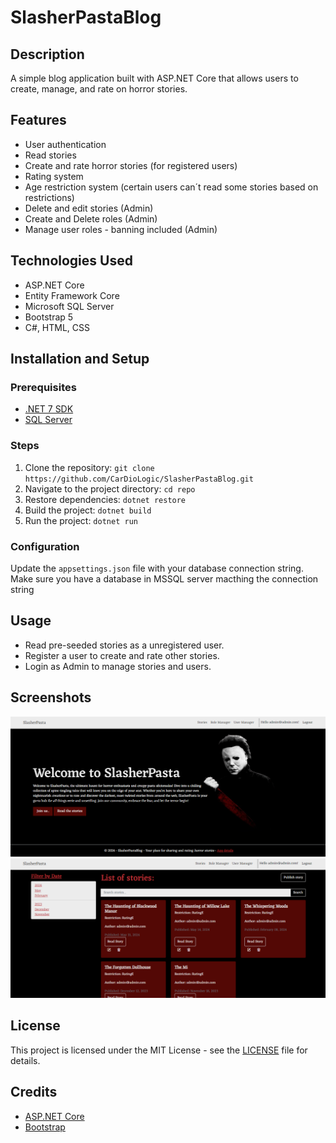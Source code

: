 # SlasherPastaBlog

## Description
A simple blog application built with ASP.NET Core that allows users to create, manage, and rate on horror stories.

## Features
- User authentication
- Read stories
- Create and rate horror stories (for registered users)
- Rating system
- Age restriction system (certain users can´t read some stories based on restrictions)
- Delete and edit stories (Admin)
- Create and Delete roles (Admin)
- Manage user roles - banning included (Admin)
  
## Technologies Used
- ASP.NET Core
- Entity Framework Core
- Microsoft SQL Server
- Bootstrap 5
- C#, HTML, CSS

## Installation and Setup

### Prerequisites
- [.NET 7 SDK](https://dotnet.microsoft.com/download)
- [SQL Server](https://www.microsoft.com/en-us/sql-server/sql-server-downloads)

### Steps
1. Clone the repository: `git clone https://github.com/CarDioLogic/SlasherPastaBlog.git`
2. Navigate to the project directory: `cd repo`
3. Restore dependencies: `dotnet restore`
4. Build the project: `dotnet build`
5. Run the project: `dotnet run`

### Configuration
Update the `appsettings.json` file with your database connection string.
Make sure you have a database in MSSQL server macthing the connection string

## Usage
- Read pre-seeded stories as a unregistered user.
- Register a user to create and rate other stories.
- Login as Admin to manage stories and users.

## Screenshots
![Homepage Screenshot](SlasherPastaBlog/Screenshots/Homepage.PNG)
![Stories Screenshot](SlasherPastaBlog/Screenshots/Stories.PNG)

## License
This project is licensed under the MIT License - see the [LICENSE](LICENSE) file for details.

## Credits
- [ASP.NET Core](https://dotnet.microsoft.com/apps/aspnet)
- [Bootstrap](https://getbootstrap.com/)

